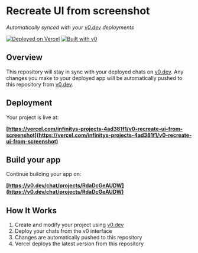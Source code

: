 # Recreate UI from screenshot

*Automatically synced with your [v0.dev](https://v0.dev) deployments*

[![Deployed on Vercel](https://img.shields.io/badge/Deployed%20on-Vercel-black?style=for-the-badge&logo=vercel)](https://vercel.com/infinitys-projects-4ad381f1/v0-recreate-ui-from-screenshot)
[![Built with v0](https://img.shields.io/badge/Built%20with-v0.dev-black?style=for-the-badge)](https://v0.dev/chat/projects/RdaDcGeAUDW)

## Overview

This repository will stay in sync with your deployed chats on [v0.dev](https://v0.dev).
Any changes you make to your deployed app will be automatically pushed to this repository from [v0.dev](https://v0.dev).

## Deployment

Your project is live at:

**[https://vercel.com/infinitys-projects-4ad381f1/v0-recreate-ui-from-screenshot](https://vercel.com/infinitys-projects-4ad381f1/v0-recreate-ui-from-screenshot)**

## Build your app

Continue building your app on:

**[https://v0.dev/chat/projects/RdaDcGeAUDW](https://v0.dev/chat/projects/RdaDcGeAUDW)**

## How It Works

1. Create and modify your project using [v0.dev](https://v0.dev)
2. Deploy your chats from the v0 interface
3. Changes are automatically pushed to this repository
4. Vercel deploys the latest version from this repository